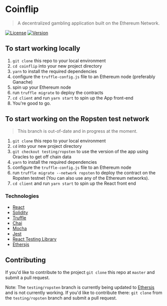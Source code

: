 # Coinflip

> A decentralized gambling application built on the Ethereum Network.

[![License](https://img.shields.io/github/license/santdeleon/coinflip)](https://github.com/santdeleon/coinflip/blob/master/LICENSE)
[![Version](https://img.shields.io/github/package-json/v/santdeleon/coinflip)](https://github.com/santdeleon/coinflip/blob/master/package.json)

## To start working locally

1. `git clone` this repo to your local environment
2. `cd coinflip` into your new project directory
3. `yarn` to install the required dependencies
4. configure the `truffle-config.js` file to an Ethereum node (preferably Ganache)
5. spin up your Ethereum node
6. run `truffle migrate` to deploy the contracts
7. `cd client` and run `yarn start` to spin up the App front-end
8. You're good to go.

## To start working on the Ropsten test network

> This branch is out-of-date and in progress at the moment.

1. `git clone` this repo to your local environment
2. `cd` into your new project directory
3. `git checkout testing/ropsten` to use the version of the app using Oracles
   to get off chain data
4. `yarn` to install the required dependencies
5. configure the `truffle-config.js` file to an Ethereum node
6. run `truffle migrate --network ropsten` to deploy the contract on the Ropsten testnet (You can also use any of the Ethereum networks).
7. `cd client` and run `yarn start` to spin up the React front end

### Technologies

- [React](https://reactjs.org/)
- [Solidity](https://solidity.readthedocs.io/en/v0.6.10/)
- [Truffle](https://www.trufflesuite.com/)
- [Chai](https://www.chaijs.com/)
- [Mocha](https://mochajs.org/)
- [Jest](https://jestjs.io/)
- [React Testing Library](https://testing-library.com/docs/react-testing-library/intro)
- [Ethersjs](https://docs.ethers.io/v5/)

## Contributing

If you'd like to contribute to the project `git clone` this repo at `master` and submit a pull request.

Note: The `testing/ropsten` branch is currently being updated to [Ethersjs](https://docs.ethers.io/v5/) and is not currently working. If you'd like to contribute there: `git clone` from the `testing/ropsten` branch and submit a pull request.
